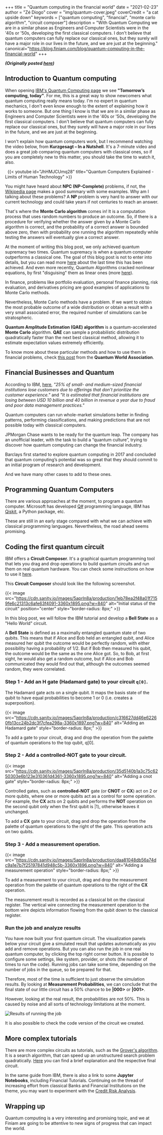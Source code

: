 +++ 
title = "Quantum computing in the financial world" 
date = "2021-02-23" 
author = "Zé Diogo" 
cover = "img/quantum-cover.jpeg"
coverCredit = "a cat upside down"
keywords = ["quantum computing", "financial", "monte carlo algorithm", "circuit composer"]
description = "With Quantum Computing we are in a similar phase as Engineers and Computer Scientists were in the '40s or '50s, developing the first classical computers. I don't believe that quantum computers can fully replace our classical ones, but they surely will have a major role in our lives in the future, and we are just at the beginning."
canonical="https://blog.finiam.com/blog/quantum-computing-in-the-financial-world" 
+++

***(Originally posted [here](https://blog.finiam.com/blog/quantum-computing-in-the-financial-world))***

## Introduction to Quantum computing

When opening [IBM's Quantum Computing page](https://www.ibm.com/quantum-computing/) we see **"Tomorrow’s computing, today"**. For me, this is a great way to show newcomers what quantum computing really means today. I'm no expert in quantum mechanics, I don't even know enough to the extent of explaining how it works to someone. But one thing I know is that we are in a similar phase as Engineers and Computer Scientists were in the '40s or '50s, developing the first classical computers. I don't believe that quantum computers can fully replace our classical ones, but they surely will have a major role in our lives in the future, and we are just at the beginning.

I won't explain how quantum computers work, but I recommend watching the video below, from **Kurzgesagt – In a Nutshell**. It's a 7-minute video and does a great job comparing quantum computers with classical ones, so if you are completely new to this matter, you should take the time to watch it, also.

&nbsp;
{{< youtube id="JhHMJCUmq28" title="Quantum Computers Explained - Limits of Human Technology" >}}

You might have heard about **NPC (NP-Complete)** problems, if not, the [Wikipedia page](https://en.wikipedia.org/wiki/NP-completeness) makes a good summary with some examples. Why am I talking about these problems? A **NP** problem is very hard to answer with our current technology and could take years if not centuries to reach an answer.

That's where the **Monte Carlo algorithm** comes in! It is a computation process that uses random numbers to produce an outcome. So, if there is a procedure for verifying whether the answer given by a Monte Carlo algorithm is correct, and the probability of a correct answer is bounded above zero, then with probability one running the algorithm repeatedly while testing the answers will eventually give a correct answer.

At the moment of writing this blog post, we only achieved quantum supremacy two times. Quantum supremacy is when a quantum computer outperforms a classical one. The goal of this blog post is not to enter into details, but you can read more [here](https://www.scientificamerican.com/article/light-based-quantum-computer-exceeds-fastest-classical-supercomputers/) about the last time this has been achieved. And even more recently, Quantum Algorithms cracked nonlinear equations, by first "disguising" them as linear ones (more [here](https://www.quantamagazine.org/new-quantum-algorithms-finally-crack-nonlinear-equations-20210105/)).

In finance, problems like portfolio evaluation, personal finance planning, risk evaluation, and derivatives pricing are good examples of applications to Monte Carlo methods.

Nevertheless, Monte Carlo methods have a problem. If we want to obtain the most probable outcome of a wide distribution or obtain a result with a very small associated error, the required number of simulations can be stratospheric.

**Quantum Amplitude Estimation (QAE) algorithm** is a quantum-accelerated **Monte Carlo** algorithm. **QAE** can sample a probabilistic distribution quadratically faster than the next best classical method, allowing it to estimate expectation values extremely efficiently.

To know more about these particular methods and how to use them in financial problems, check [this post](https://medium.com/@quantum_wa/quantum-computing-and-finance-f7839c894979) from the **Quantum World Association**.

## Financial Businesses and Quantum

According to IBM, [here](https://www.ibm.com/quantum-computing/technology/quantum-in-finance/?cm_sp=ThinkDigitalResources-_-Infrastructure-_-Quantum%20finance), _"25% of small- and medium-sized financial institutions lose customers due to offerings that don’t prioritize the customer experience."_ and _"It is estimated that financial institutions are losing between USD 10 billion and 40 billion in revenue a year due to fraud and poor data management practices."_

Quantum computers can run whole-market simulations better in finding patterns, performing classifications, and making predictions that are not possible today with classical computers.

JPMorgan Chase wants to be ready for the quantum leap. The company has an unofficial leader, with the task to build a “quantum culture”, trying to discover how quantum computing can change the financial industry. 

Barclays first started to explore quantum computing in 2017 and concluded that quantum computing’s potential was so great that they should commit to an initial program of research and development.

And we have many other cases to add to these ones.

## Programming Quantum Computers

There are various approaches at the moment, to program a quantum computer. Microsoft has developed [Q#](https://docs.microsoft.com/en-us/quantum/overview/what-is-qsharp-and-qdk) programming language, IBM has [Qiskit](https://qiskit.org/documentation/), a Python package, etc.

These are still in an early stage compared with what we can achieve with classical programming languages. Nevertheless, the road ahead seems promising.

## Coding the first quantum circuit

IBM offers a **Circuit Composer**. It's a graphical quantum programming tool that lets you drag and drop operations to build quantum circuits and run them on real quantum hardware. You can check some instructions on how to use it [here](https://quantum-computing.ibm.com/docs/iqx/overview).

This **Circuit Composer** should look like the following screenshot.

{{< image src="https://cdn.sanity.io/images/5aprln8a/production/1eb78ea2f48a01f7159fe6c21313c6afe63f4091-3360x1895.png?w=840" alt="Initial status of the circuit" position="center" style="border-radius: 8px;" >}}

In this blog post, we will follow the IBM tutorial and develop a **Bell State** as a "Hello World" circuit.

A **Bell State** is defined as a maximally entangled quantum state of two qubits. This means that if Alice and Bob held an entangled qubit, and Alice measured her qubit the outcome would be perfectly random, with either possibility having a probability of 1/2. But if Bob then measured his qubit, the outcome would be the same as the one Alice got. So, to Bob, at first sight, he would also get a random outcome, but if Alice and Bob communicated they would find out that, although the outcomes seemed random, they were correlated.

### Step 1 - Add an **H** gate (Hadamard gate) to your circuit `q[0]`.

The Hadamard gate acts on a single qubit. It maps the basis state of the qubit to have equal probabilities to become 1 or 0 (i.e. creates a superposition).

{{< image src="https://cdn.sanity.io/images/5aprln8a/production/c316627dd46e62260fb13cc24b2dc3f7cfea298a-3360x1897.png?w=840" alt="Adding an Hadamard gate" style="border-radius: 8px;" >}}

To add a gate to your circuit, drag and drop the operation from the palette of quantum operations to the top qubit, q[0].

### Step 2 - Add a **controlled-NOT** gate to your circuit.

{{< image src="https://cdn.sanity.io/images/5aprln8a/production/35d5140b1a3c75c6250303e6b123e310361d4361-3360x1895.png?w=840" alt="Adding a cnot gate" style="border-radius: 8px;" >}}

Controlled gates, such as **controlled-NOT** gate (or **CNOT** or **CX**) act on 2 or more qubits, where one or more qubits act as a control for some operation. For example, the **CX** acts on 2 qubits and performs the **NOT** operation on the second qubit only when the first qubit is |1⟩, otherwise leaves it unchanged.

To add a **CX** gate to your circuit, drag and drop the operation from the palette of quantum operations to the right of the gate. This operation acts on two qubits.

### Step 3 - Add a measurement operation.

{{< image src="https://cdn.sanity.io/images/5aprln8a/production/daa81048db56a74dc9a1e7b7f25197841d948c5b-3360x1896.png?w=840" alt="Adding a measurement operation" style="border-radius: 8px;" >}}

To add a measurement to your circuit, drag and drop the measurement operation from the palette of quantum operations to the right of the **CX** operation.

The measurement result is recorded as a classical bit on the classical register. The vertical wire connecting the measurement operation to the bottom wire depicts information flowing from the qubit down to the classical register.

### Run the job and analyze results

You have now built your first quantum circuit. The visualization panels below your circuit give a simulated result that updates automatically as you add and remove operations. But you can also run the job in one real quantum computer, by clicking the top right corner button. It is possible to configure some settings, like system, provider, or shots (the number of times to run the code). Running jobs can take some time, depending on the number of jobs in the queue, so be prepared for that.

Therefore, most of the time is sufficient to just observe the simulation results. By looking at **Measurement Probabilities**, we can conclude that the final state of our little circuit has a 50% chance to be **|000>** or **|001>**. 

However, looking at the real result, the probabilities are not 50%. This is caused by noise and all sorts of technology limitations at the moment.

![Results of running the job](https://cdn.sanity.io/images/5aprln8a/production/1853cf43d0c4db9bb6f3d7bf32e9a3ae8f740144-3360x1893.png?w=840)

It is also possible to check the code version of the circuit we created.

## More complex tutorials

There are more complex circuits as tutorials, such as the [Grover's algorithm](https://arxiv.org/abs/quant-ph/9605043). It is a search algorithm, that can speed up an unstructured search problem quadratically. [Here](https://quantum-computing.ibm.com/docs/iqx/guide/grovers-algorithm) you can find a brief explanation and the respective final circuit.

In the same guide from IBM, there is also a link to some **Jupyter Notebooks**, including Financial Tutorials. Continuing on the thread of increasing effort from classical Banks and Financial Institutions on the theme, you may want to experiment with the [Credit Risk Analysis](https://qiskit.org/documentation/tutorials/finance/09_credit_risk_analysis.html).

## Wrapping up

Quantum computing is a very interesting and promising topic, and we at Finiam are going to be attentive to new signs of progress that can impact the world.
